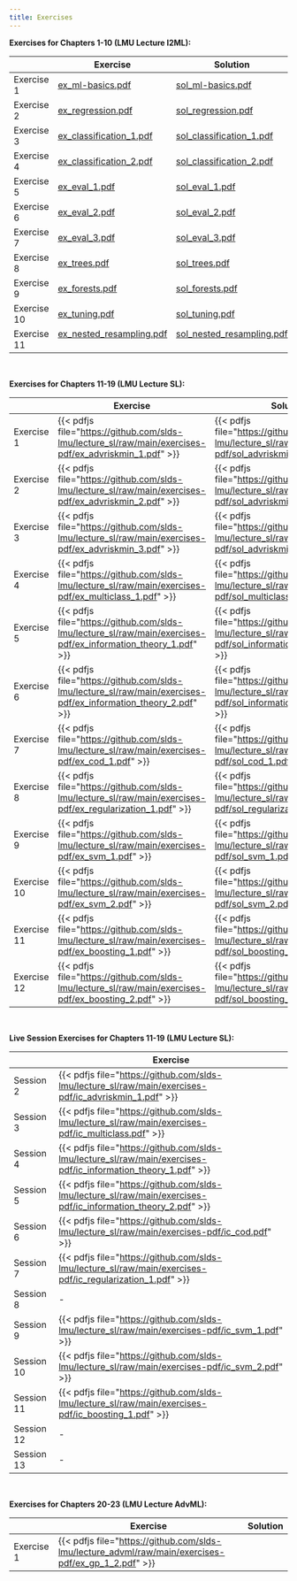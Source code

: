 ```yaml
---
title: Exercises
---
```


__Exercises for Chapters 1-10 (LMU Lecture I2ML):__

|             | Exercise         | Solution           | Python Solution    |
| ------------| ---------------- | ------------------ | ------------------ |
| Exercise 1  &nbsp;| [ex_ml-basics.pdf](https://github.com/slds-lmu/lecture_i2ml/raw/master/exercises-pdf/ex_ml-basics.pdf) | [sol_ml-basics.pdf](https://github.com/slds-lmu/lecture_i2ml/raw/master/exercises-pdf/sol_ml-basics.pdf) |          |
| Exercise 2  &nbsp;| [ex_regression.pdf](https://github.com/slds-lmu/lecture_i2ml/raw/master/exercises-pdf/ex_regression.pdf) | [sol_regression.pdf](https://github.com/slds-lmu/lecture_i2ml/raw/master/exercises-pdf/sol_regression.pdf) | [sol_regression_py.ipynb](https://github.com/slds-lmu/lecture_i2ml/blob/master/exercises/supervised-regression/sol_regression_py.ipynb) | 
| Exercise 3  &nbsp;| [ex_classification_1.pdf](https://github.com/slds-lmu/lecture_i2ml/raw/master/exercises-pdf/ex_classification_1.pdf) | [sol_classification_1.pdf](https://github.com/slds-lmu/lecture_i2ml/raw/master/exercises-pdf/sol_classification_1.pdf) |          |
| Exercise 4  &nbsp;| [ex_classification_2.pdf](https://github.com/slds-lmu/lecture_i2ml/raw/master/exercises-pdf/ex_classification_2.pdf) | [sol_classification_2.pdf](https://github.com/slds-lmu/lecture_i2ml/raw/master/exercises-pdf/sol_classification_2.pdf) | [sol_classification_2_py.ipynb](https://github.com/slds-lmu/lecture_i2ml/blob/master/exercises/supervised-classification/sol_classification_2_py.ipynb) |
| Exercise 5  &nbsp;| [ex_eval_1.pdf](https://github.com/slds-lmu/lecture_i2ml/raw/master/exercises-pdf/ex_eval_1.pdf) | [sol_eval_1.pdf](https://github.com/slds-lmu/lecture_i2ml/raw/master/exercises-pdf/sol_eval_1.pdf) | [sol_eval_1_py.ipynb](https://github.com/slds-lmu/lecture_i2ml/blob/master/exercises/evaluation/sol_eval_1_py.ipynb)  |
| Exercise 6  &nbsp;| [ex_eval_2.pdf](https://github.com/slds-lmu/lecture_i2ml/raw/master/exercises-pdf/ex_eval_2.pdf) | [sol_eval_2.pdf](https://github.com/slds-lmu/lecture_i2ml/raw/master/exercises-pdf/sol_eval_2.pdf) | [sol_eval_2_py.ipynb](https://github.com/slds-lmu/lecture_i2ml/blob/master/exercises/evaluation/sol_eval_2_py.ipynb)  |
| Exercise 7  &nbsp;| [ex_eval_3.pdf](https://github.com/slds-lmu/lecture_i2ml/raw/master/exercises-pdf/ex_eval_3.pdf) | [sol_eval_3.pdf](https://github.com/slds-lmu/lecture_i2ml/raw/master/exercises-pdf/sol_eval_3.pdf) |  [sol_eval_3_py.ipynb](https://github.com/slds-lmu/lecture_i2ml/blob/master/exercises/evaluation/sol_eval_3_py.ipynb)   |
| Exercise 8  &nbsp;| [ex_trees.pdf](https://github.com/slds-lmu/lecture_i2ml/raw/master/exercises-pdf/ex_trees.pdf) | [sol_trees.pdf](https://github.com/slds-lmu/lecture_i2ml/raw/master/exercises-pdf/sol_trees.pdf) |  [sol_trees_py.ipynb](https://github.com/slds-lmu/lecture_i2ml/blob/master/exercises/trees/sol_trees_py.ipynb)   |
| Exercise 9  &nbsp;| [ex_forests.pdf](https://github.com/slds-lmu/lecture_i2ml/raw/master/exercises-pdf/ex_forests.pdf) | [sol_forests.pdf](https://github.com/slds-lmu/lecture_i2ml/raw/master/exercises-pdf/sol_forests.pdf) | [sol_forests_py.ipynb](https://github.com/slds-lmu/lecture_i2ml/blob/master/exercises/forests/sol_forests_py.ipynb)    |
| Exercise 10 &nbsp;| [ex_tuning.pdf](https://github.com/slds-lmu/lecture_i2ml/raw/master/exercises-pdf/ex_tuning.pdf) | [sol_tuning.pdf](https://github.com/slds-lmu/lecture_i2ml/raw/master/exercises-pdf/sol_tuning.pdf) |          |
| Exercise 11 &nbsp;| [ex_nested_resampling.pdf](https://github.com/slds-lmu/lecture_i2ml/raw/master/exercises-pdf/ex_nested_resampling.pdf) &emsp;| [sol_nested_resampling.pdf](https://github.com/slds-lmu/lecture_i2ml/raw/master/exercises-pdf/sol_nested_resampling.pdf) &emsp;|          |

<br>

__Exercises for Chapters 11-19 (LMU Lecture SL):__

|            | Exercise    | Solution |
| ---------| -------------- | -------------|
| Exercise 1 | {{< pdfjs file="https://github.com/slds-lmu/lecture_sl/raw/main/exercises-pdf/ex_advriskmin_1.pdf" >}} | {{< pdfjs file="https://github.com/slds-lmu/lecture_sl/raw/main/exercises-pdf/sol_advriskmin_1.pdf" >}} |
| Exercise 2 | {{< pdfjs file="https://github.com/slds-lmu/lecture_sl/raw/main/exercises-pdf/ex_advriskmin_2.pdf" >}} | {{< pdfjs file="https://github.com/slds-lmu/lecture_sl/raw/main/exercises-pdf/sol_advriskmin_2.pdf" >}} |
| Exercise 3 | {{< pdfjs file="https://github.com/slds-lmu/lecture_sl/raw/main/exercises-pdf/ex_advriskmin_3.pdf" >}} | {{< pdfjs file="https://github.com/slds-lmu/lecture_sl/raw/main/exercises-pdf/sol_advriskmin_3.pdf" >}} |
| Exercise 4 | {{< pdfjs file="https://github.com/slds-lmu/lecture_sl/raw/main/exercises-pdf/ex_multiclass_1.pdf" >}} | {{< pdfjs file="https://github.com/slds-lmu/lecture_sl/raw/main/exercises-pdf/sol_multiclass_1.pdf" >}} |
| Exercise 5 | {{< pdfjs file="https://github.com/slds-lmu/lecture_sl/raw/main/exercises-pdf/ex_information_theory_1.pdf" >}} | {{< pdfjs file="https://github.com/slds-lmu/lecture_sl/raw/main/exercises-pdf/sol_information_theory_1.pdf" >}} |
| Exercise 6 | {{< pdfjs file="https://github.com/slds-lmu/lecture_sl/raw/main/exercises-pdf/ex_information_theory_2.pdf" >}} | {{< pdfjs file="https://github.com/slds-lmu/lecture_sl/raw/main/exercises-pdf/sol_information_theory_2.pdf" >}} |
| Exercise 7 | {{< pdfjs file="https://github.com/slds-lmu/lecture_sl/raw/main/exercises-pdf/ex_cod_1.pdf" >}} | {{< pdfjs file="https://github.com/slds-lmu/lecture_sl/raw/main/exercises-pdf/sol_cod_1.pdf" >}} |
| Exercise 8 | {{< pdfjs file="https://github.com/slds-lmu/lecture_sl/raw/main/exercises-pdf/ex_regularization_1.pdf" >}} | {{< pdfjs file="https://github.com/slds-lmu/lecture_sl/raw/main/exercises-pdf/sol_regularization_1.pdf" >}} |
| Exercise 9 | {{< pdfjs file="https://github.com/slds-lmu/lecture_sl/raw/main/exercises-pdf/ex_svm_1.pdf" >}} | {{< pdfjs file="https://github.com/slds-lmu/lecture_sl/raw/main/exercises-pdf/sol_svm_1.pdf" >}} |
| Exercise 10 | {{< pdfjs file="https://github.com/slds-lmu/lecture_sl/raw/main/exercises-pdf/ex_svm_2.pdf" >}} | {{< pdfjs file="https://github.com/slds-lmu/lecture_sl/raw/main/exercises-pdf/sol_svm_2.pdf" >}} |
| Exercise 11 | {{< pdfjs file="https://github.com/slds-lmu/lecture_sl/raw/main/exercises-pdf/ex_boosting_1.pdf" >}} | {{< pdfjs file="https://github.com/slds-lmu/lecture_sl/raw/main/exercises-pdf/sol_boosting_1.pdf" >}} |
| Exercise 12 | {{< pdfjs file="https://github.com/slds-lmu/lecture_sl/raw/main/exercises-pdf/ex_boosting_2.pdf" >}} | {{< pdfjs file="https://github.com/slds-lmu/lecture_sl/raw/main/exercises-pdf/sol_boosting_2.pdf" >}} |

<br>

__Live Session Exercises for Chapters 11-19 (LMU Lecture SL):__

|            | Exercise    | 
| ---------| -------------- | 
|Session 2| {{< pdfjs file="https://github.com/slds-lmu/lecture_sl/raw/main/exercises-pdf/ic_advriskmin_1.pdf" >}} | 
|Session 3| {{< pdfjs file="https://github.com/slds-lmu/lecture_sl/raw/main/exercises-pdf/ic_multiclass.pdf" >}} | 
|Session 4| {{< pdfjs file="https://github.com/slds-lmu/lecture_sl/raw/main/exercises-pdf/ic_information_theory_1.pdf" >}} | 
|Session 5| {{< pdfjs file="https://github.com/slds-lmu/lecture_sl/raw/main/exercises-pdf/ic_information_theory_2.pdf" >}} | 
|Session 6| {{< pdfjs file="https://github.com/slds-lmu/lecture_sl/raw/main/exercises-pdf/ic_cod.pdf" >}} | 
|Session 7| {{< pdfjs file="https://github.com/slds-lmu/lecture_sl/raw/main/exercises-pdf/ic_regularization_1.pdf" >}} | 
|Session 8| - | 
|Session 9| {{< pdfjs file="https://github.com/slds-lmu/lecture_sl/raw/main/exercises-pdf/ic_svm_1.pdf" >}} | 
|Session 10| {{< pdfjs file="https://github.com/slds-lmu/lecture_sl/raw/main/exercises-pdf/ic_svm_2.pdf" >}} | 
|Session 11| {{< pdfjs file="https://github.com/slds-lmu/lecture_sl/raw/main/exercises-pdf/ic_boosting_1.pdf" >}} | 
|Session 12| - | 
|Session 13| - | 

<br>

__Exercises for Chapters 20-23 (LMU Lecture AdvML):__

|            | Exercise    | Solution |
| ---------| -------------- | -------------|
| Exercise 1 | {{< pdfjs file="https://github.com/slds-lmu/lecture_advml/raw/main/exercises-pdf/ex_gp_1_2.pdf" >}} |  |

